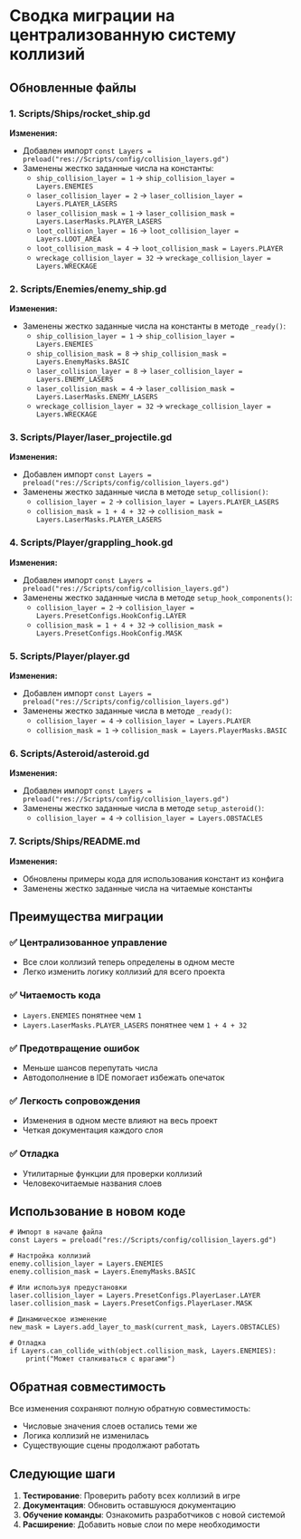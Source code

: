 # Сводка миграции на централизованную систему коллизий

## Обновленные файлы

### 1. Scripts/Ships/rocket_ship.gd

**Изменения:**

- Добавлен импорт `const Layers = preload("res://Scripts/config/collision_layers.gd")`
- Заменены жестко заданные числа на константы:
  - `ship_collision_layer = 1` → `ship_collision_layer = Layers.ENEMIES`
  - `laser_collision_layer = 2` → `laser_collision_layer = Layers.PLAYER_LASERS`
  - `laser_collision_mask = 1` → `laser_collision_mask = Layers.LaserMasks.PLAYER_LASERS`
  - `loot_collision_layer = 16` → `loot_collision_layer = Layers.LOOT_AREA`
  - `loot_collision_mask = 4` → `loot_collision_mask = Layers.PLAYER`
  - `wreckage_collision_layer = 32` → `wreckage_collision_layer = Layers.WRECKAGE`

### 2. Scripts/Enemies/enemy_ship.gd

**Изменения:**

- Заменены жестко заданные числа на константы в методе `_ready()`:
  - `ship_collision_layer = 1` → `ship_collision_layer = Layers.ENEMIES`
  - `ship_collision_mask = 8` → `ship_collision_mask = Layers.EnemyMasks.BASIC`
  - `laser_collision_layer = 8` → `laser_collision_layer = Layers.ENEMY_LASERS`
  - `laser_collision_mask = 4` → `laser_collision_mask = Layers.LaserMasks.ENEMY_LASERS`
  - `wreckage_collision_layer = 32` → `wreckage_collision_layer = Layers.WRECKAGE`

### 3. Scripts/Player/laser_projectile.gd

**Изменения:**

- Добавлен импорт `const Layers = preload("res://Scripts/config/collision_layers.gd")`
- Заменены жестко заданные числа в методе `setup_collision()`:
  - `collision_layer = 2` → `collision_layer = Layers.PLAYER_LASERS`
  - `collision_mask = 1 + 4 + 32` → `collision_mask = Layers.LaserMasks.PLAYER_LASERS`

### 4. Scripts/Player/grappling_hook.gd

**Изменения:**

- Добавлен импорт `const Layers = preload("res://Scripts/config/collision_layers.gd")`
- Заменены жестко заданные числа в методе `setup_hook_components()`:
  - `collision_layer = 2` → `collision_layer = Layers.PresetConfigs.HookConfig.LAYER`
  - `collision_mask = 1 + 4 + 32` → `collision_mask = Layers.PresetConfigs.HookConfig.MASK`

### 5. Scripts/Player/player.gd

**Изменения:**

- Добавлен импорт `const Layers = preload("res://Scripts/config/collision_layers.gd")`
- Заменены жестко заданные числа в методе `_ready()`:
  - `collision_layer = 4` → `collision_layer = Layers.PLAYER`
  - `collision_mask = 1` → `collision_mask = Layers.PlayerMasks.BASIC`

### 6. Scripts/Asteroid/asteroid.gd

**Изменения:**

- Добавлен импорт `const Layers = preload("res://Scripts/config/collision_layers.gd")`
- Заменены жестко заданные числа в методе `setup_asteroid()`:
  - `collision_layer = 4` → `collision_layer = Layers.OBSTACLES`

### 7. Scripts/Ships/README.md

**Изменения:**

- Обновлены примеры кода для использования констант из конфига
- Заменены жестко заданные числа на читаемые константы

## Преимущества миграции

### ✅ Централизованное управление

- Все слои коллизий теперь определены в одном месте
- Легко изменить логику коллизий для всего проекта

### ✅ Читаемость кода

- `Layers.ENEMIES` понятнее чем `1`
- `Layers.LaserMasks.PLAYER_LASERS` понятнее чем `1 + 4 + 32`

### ✅ Предотвращение ошибок

- Меньше шансов перепутать числа
- Автодополнение в IDE помогает избежать опечаток

### ✅ Легкость сопровождения

- Изменения в одном месте влияют на весь проект
- Четкая документация каждого слоя

### ✅ Отладка

- Утилитарные функции для проверки коллизий
- Человекочитаемые названия слоев

## Использование в новом коде

```gdscript
# Импорт в начале файла
const Layers = preload("res://Scripts/config/collision_layers.gd")

# Настройка коллизий
enemy.collision_layer = Layers.ENEMIES
enemy.collision_mask = Layers.EnemyMasks.BASIC

# Или используя предустановки
laser.collision_layer = Layers.PresetConfigs.PlayerLaser.LAYER
laser.collision_mask = Layers.PresetConfigs.PlayerLaser.MASK

# Динамическое изменение
new_mask = Layers.add_layer_to_mask(current_mask, Layers.OBSTACLES)

# Отладка
if Layers.can_collide_with(object.collision_mask, Layers.ENEMIES):
    print("Может сталкиваться с врагами")
```

## Обратная совместимость

Все изменения сохраняют полную обратную совместимость:

- Числовые значения слоев остались теми же
- Логика коллизий не изменилась
- Существующие сцены продолжают работать

## Следующие шаги

1. **Тестирование**: Проверить работу всех коллизий в игре
2. **Документация**: Обновить оставшуюся документацию
3. **Обучение команды**: Ознакомить разработчиков с новой системой
4. **Расширение**: Добавить новые слои по мере необходимости
